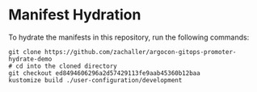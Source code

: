 # Manifest Hydration

To hydrate the manifests in this repository, run the following commands:

```shell
git clone https://github.com/zachaller/argocon-gitops-promoter-hydrate-demo
# cd into the cloned directory
git checkout ed8494606296a2d57429113fe9aab45360b12baa
kustomize build ./user-configuration/development
```
